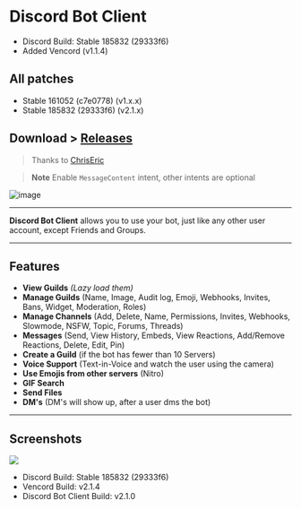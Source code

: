 # Discord Bot Client

- Discord Build: Stable 185832 (29333f6)
- Added Vencord (v1.1.4)

## All patches
- Stable 161052 (c7e0778) (v1.x.x)
- Stable 185832 (29333f6) (v2.1.x)

## Download > [Releases](https://github.com/aiko-chan-ai/DiscordBotClient/releases)
 
> Thanks to [ChrisEric](https://github.com/CE1CECL)

> **Note**
> Enable `MessageContent` intent, other intents are optional

![image](https://user-images.githubusercontent.com/71698422/204597818-cdc305c2-e753-4546-ad51-3da41721aef0.png)


---

**Discord Bot Client** allows you to use your bot, just like any other user account, except Friends and Groups. 

---

## Features

- **View Guilds** *(Lazy load them)*
- **Manage Guilds** (Name, Image, Audit log, Emoji, Webhooks, Invites, Bans, Widget, Moderation, Roles)
- **Manage Channels** (Add, Delete, Name, Permissions, Invites, Webhooks, Slowmode, NSFW, Topic, Forums, Threads)
- **Messages** (Send, View History, Embeds, View Reactions, Add/Remove Reactions, Delete, Edit, Pin)
- **Create a Guild** (if the bot has fewer than 10 Servers)
- **Voice Support** (Text-in-Voice and watch the user using the camera)
- **Use Emojis from other servers** (Nitro)
- **GIF Search**
- **Send Files**
- **DM's** (DM's will show up, after a user dms the bot)

---

## Screenshots

<img src='https://cdn.discordapp.com/attachments/820557032016969751/1093556639845593098/image.png'>

- Discord Build: Stable 185832 (29333f6)
- Vencord Build: v2.1.4
- Discord Bot Client Build: v2.1.0
